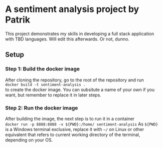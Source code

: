 # A sentiment analysis project by Patrik
This project demonstrates my skills in developing a full stack application with TBD languages. Will edit this afterwards. Or not, dunno.

## Setup 
### Step 1: Build the docker image
After cloning the repository, go to the root of the repository and run \
`docker build -t sentiment-analysis .` \
to create the docker image. You can subsitute a name of your own if you want, but remember to replace it in later steps.

### Step 2: Run the docker image
After building the image, the next step is to run it in a container \
`docker run -p 8888:8888 -v ${PWD}:/home/ sentiment-analysis`
As `${PWD}` is a Windows terminal exclusive, replace it with `~/` on Linux or other equivalent that refers to current working directory of the terminal, depending on your OS.